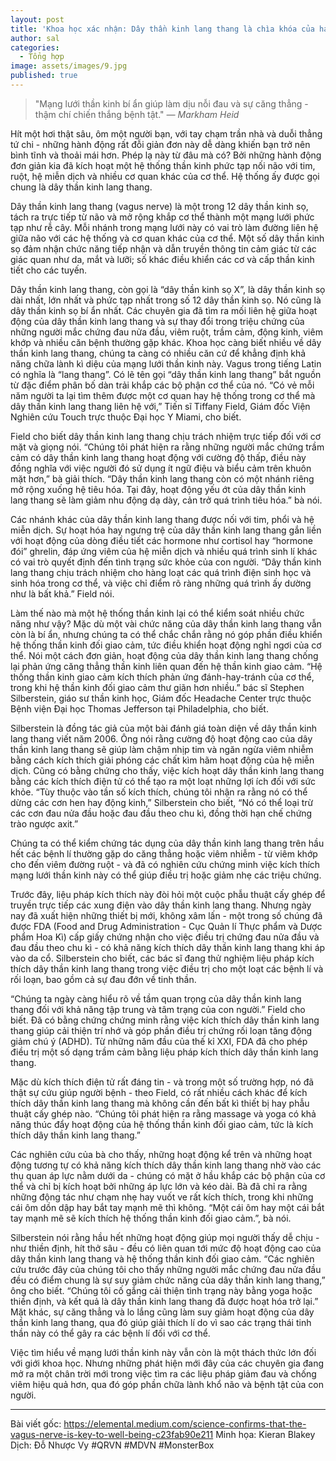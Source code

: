 ```yaml
---
layout: post
title: 'Khoa học xác nhận: Dây thần kinh lang thang là chìa khóa của hạnh phúc!'
author: sal
categories:
  - Tổng hợp
image: assets/images/9.jpg
published: true
---
```

> "Mạng lưới thần kinh bí ẩn giúp làm dịu nỗi đau và sự căng thẳng - thậm chí chiến thắng bệnh tật." <cite>— Markham Heid</cite>

Hít một hơi thật sâu, ôm một người bạn, với tay chạm trần nhà và duỗi thẳng tứ chi - những hành động rất đỗi giản đơn này dễ dàng khiến bạn trở nên bình tĩnh và thoải mái hơn. Phép lạ này từ đâu mà có? Bởi những hành động đơn giản kia đã kích hoạt một hệ thống thần kinh phức tạp nối não với tim, ruột, hệ miễn dịch và nhiều cơ quan khác của cơ thể. Hệ thống ấy được gọi chung là dây thần kinh lang thang.

Dây thần kinh lang thang (vagus nerve) là một trong 12 dây thần kinh sọ, tách ra trực tiếp từ não và mở rộng khắp cơ thể thành một mạng lưới phức tạp như rễ cây. Mỗi nhánh trong mạng lưới này có vai trò làm đường liên hệ giữa não với các hệ thống và cơ quan khác của cơ thể. Một số dây thần kinh sọ đảm nhận chức năng tiếp nhận và dẫn truyền thông tin cảm giác từ các giác quan như da, mắt và lưỡi; số khác điều khiển các cơ và cấp thần kinh tiết cho các tuyến.

Dây thần kinh lang thang, còn gọi là “dây thần kinh sọ X”, là dây thần kinh sọ dài nhất, lớn nhất và phức tạp nhất trong số 12 dây thần kinh sọ. Nó cũng là dây thần kinh sọ bí ẩn nhất. Các chuyên gia đã tìm ra mối liên hệ giữa hoạt động của dây thần kinh lang thang và sự thay đổi trong triệu chứng của những người mắc chứng đau nửa đầu, viêm ruột, trầm cảm, động kinh, viêm khớp và nhiều căn bệnh thường gặp khác. Khoa học càng biết nhiều về dây thần kinh lang thang, chúng ta càng có nhiều căn cứ để khẳng định khả năng chữa lành kì diệu của mạng lưới thần kinh này.
Vagus trong tiếng Latin có nghĩa là “lang thang”. Có lẽ tên gọi “dây thần kinh lang thang” bắt nguồn từ đặc điểm phân bố dàn trải khắp các bộ phận cơ thể của nó. “Có vẻ mỗi năm người ta lại tìm thêm được một cơ quan hay hệ thống trong cơ thể mà dây thần kinh lang thang liên hệ với,” Tiến sĩ Tiffany Field, Giám đốc Viện Nghiên cứu Touch trực thuộc Đại học Y Miami, cho biết.

Field cho biết dây thần kinh lang thang chịu trách nhiệm trực tiếp đối với cơ mặt và giọng nói. “Chúng tôi phát hiện ra rằng những người mắc chứng trầm cảm có dây thần kinh lang thang hoạt động với cường độ thấp, điều này đồng nghĩa với việc người đó sử dụng ít ngữ điệu và biểu cảm trên khuôn mặt hơn,” bà giải thích. “Dây thần kinh lang thang còn có một nhánh riêng mở rộng xuống hệ tiêu hóa. Tại đây, hoạt động yếu ớt của dây thần kinh lang thang sẽ làm giảm nhu động dạ dày, cản trở quá trình tiêu hóa.” bà nói.

Các nhánh khác của dây thần kinh lang thang được nối với tim, phổi và hệ miễn dịch. Sự hoạt hóa hay ngưng trệ của dây thần kinh lang thang gắn liền với hoạt động của dòng điều tiết các hormone như cortisol hay “hormone đói” ghrelin, đáp ứng viêm của hệ miễn dịch và nhiều quá trình sinh lí khác có vai trò quyết định đến tình trạng sức khỏe của con người. “Dây thần kinh lang thang chịu trách nhiệm cho hàng loạt các quá trình điện sinh học và sinh hóa trong cơ thể, và việc chỉ điểm rõ ràng những quá trình ấy dường như là bất khả.” Field nói.

Làm thế nào mà một hệ thống thần kinh lại có thể kiểm soát nhiều chức năng như vậy? Mặc dù một vài chức năng của dây thần kinh lang thang vẫn còn là bí ẩn, nhưng chúng ta có thể chắc chắn rằng nó góp phần điều khiển hệ thống thần kinh đối giao cảm, tức điều khiển hoạt động nghỉ ngơi của cơ thể. Nói một cách đơn giản, hoạt động của dây thần kinh lang thang chống lại phản ứng căng thẳng thần kinh liên quan đến hệ thần kinh giao cảm. “Hệ thống thần kinh giao cảm kích thích phản ứng đánh-hay-tránh của cơ thể, trong khi hệ thần kinh đối giao cảm thư giãn hơn nhiều.” bác sĩ Stephen Silberstein, giáo sư thần kinh học, Giám đốc Headache Center trực thuộc Bệnh viện Đại học Thomas Jefferson tại Philadelphia, cho biết.

Silberstein là đồng tác giả của một bài đánh giá toàn diện về dây thần kinh lang thang viết năm 2006. Ông nói rằng cường độ hoạt động cao của dây thần kinh lang thang sẽ giúp làm chậm nhịp tim và ngăn ngừa viêm nhiễm bằng cách kích thích giải phóng các chất kìm hãm hoạt động của hệ miễn dịch. Cũng có bằng chứng cho thấy, việc kích hoạt dây thần kinh lang thang bằng các kích thích điện tử có thể tạo ra một loạt những lợi ích đối với sức khỏe. “Tùy thuộc vào tần số kích thích, chúng tôi nhận ra rằng nó có thể dừng các cơn hen hay động kinh,” Silberstein cho biết, “Nó có thể loại trừ các cơn đau nửa đầu hoặc đau đầu theo chu kì, đồng thời hạn chế chứng trào ngược axit.”

Chúng ta có thể kiểm chứng tác dụng của dây thần kinh lang thang trên hầu hết các bệnh lí thường gặp do căng thẳng hoặc viêm nhiễm - từ viêm khớp cho đến viêm đường ruột - và đã có nghiên cứu chứng minh việc kích thích mạng lưới thần kinh này có thể giúp điều trị hoặc giảm nhẹ các triệu chứng.

Trước đây, liệu pháp kích thích này đòi hỏi một cuộc phẫu thuật cấy ghép để truyền trực tiếp các xung điện vào dây thần kinh lang thang. Nhưng ngày nay đã xuất hiện những thiết bị mới, không xâm lấn - một trong số chúng đã được FDA (Food and Drug Administration - Cục Quản lí Thực phẩm và Dược phẩm Hoa Kì) cấp giấy chứng nhận cho việc điều trị chứng đau nửa đầu và đau đầu theo chu kì - có khả năng kích thích dây thần kinh lang thang khi áp vào da cổ. Silberstein cho biết, các bác sĩ đang thử nghiệm liệu pháp kích thích dây thần kinh lang thang trong việc điều trị cho một loạt các bệnh lí và rối loạn, bao gồm cả sự đau đớn về tinh thần.

“Chúng ta ngày càng hiểu rõ về tầm quan trọng của dây thần kinh lang thang đối với khả năng tập trung và tâm trạng của con người.” Field cho biết. Đã có bằng chứng chứng minh rằng việc kích thích dây thần kinh lang thang giúp cải thiện trí nhớ và góp phần điều trị chứng rối loạn tăng động giảm chú ý (ADHD). Từ những năm đầu của thế kỉ XXI, FDA đã cho phép điều trị một số dạng trầm cảm bằng liệu pháp kích thích dây thần kinh lang thang.

Mặc dù kích thích điện tử rất đáng tin - và trong một số trường hợp, nó đã thật sự cứu giúp người bệnh - theo Field, có rất nhiều cách khác để kích thích dây thần kinh lang thang mà không cần đến bất kì thiết bị hay phẫu thuật cấy ghép nào. “Chúng tôi phát hiện ra rằng massage và yoga có khả năng thúc đẩy hoạt động của hệ thống thần kinh đối giao cảm, tức là kích thích dây thần kinh lang thang.”

Các nghiên cứu của bà cho thấy, những hoạt động kể trên và những hoạt động tương tự có khả năng kích thích dây thần kinh lang thang nhờ vào các thụ quan áp lực nằm dưới da - chúng có mặt ở hầu khắp các bộ phận của cơ thể và chỉ bị kích hoạt bởi những áp lực lớn và kéo dài. Bà đã chỉ ra rằng những động tác như chạm nhẹ hay vuốt ve rất kích thích, trong khi những cái ôm dồn dập hay bắt tay mạnh mẽ thì không. “Một cái ôm hay một cái bắt tay mạnh mẽ sẽ kích thích hệ thống thần kinh đối giao cảm.”, bà nói.

Silberstein nói rằng hầu hết những hoạt động giúp mọi người thấy dễ chịu - như thiền định, hít thở sâu - đều có liên quan tới mức độ hoạt động cao của dây thần kinh lang thang và hệ thống thần kinh đối giao cảm. “Các nghiên cứu trước đây của chúng tôi cho thấy những người mắc chứng đau nửa đầu đều có điểm chung là sự suy giảm chức năng của dây thần kinh lang thang,” ông cho biết. “Chúng tôi cố gắng cải thiện tình trạng này bằng yoga hoặc thiền định, và kết quả là dây thần kinh lang thang đã được hoạt hóa trở lại.” Mặt khác, sự căng thẳng và lo lắng cũng làm suy giảm hoạt động của dây thần kinh lang thang, qua đó giúp giải thích lí do vì sao các trạng thái tinh thần này có thể gây ra các bệnh lí đối với cơ thể.

Việc tìm hiểu về mạng lưới thần kinh này vẫn còn là một thách thức lớn đối với giới khoa học. Nhưng những phát hiện mới đây của các chuyên gia đang mở ra một chân trời mới trong việc tìm ra các liệu pháp giảm đau và chống viêm hiệu quả hơn, qua đó góp phần chữa lành khổ não và bệnh tật của con người.
_______________
Bài viết gốc: https://elemental.medium.com/science-confirms-that-the-vagus-nerve-is-key-to-well-being-c23fab90e211
Minh họa: Kieran Blakey
Dịch: Đỗ Nhược Vy #QRVN #MDVN #MonsterBox